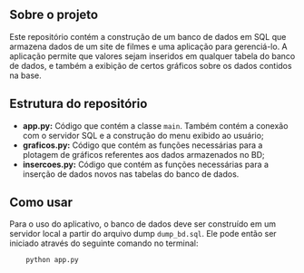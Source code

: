 ## Sobre o projeto

Este repositório contém a construção de um banco de dados em SQL que armazena dados de um site de filmes e uma aplicação para gerenciá-lo. A aplicação permite que valores sejam inseridos em qualquer tabela do banco de dados, e também a exibição de certos gráficos sobre os dados contidos na base.

## Estrutura do repositório
- **app.py:** Código que contém a classe `main`. Também contém a conexão com o servidor SQL e a construção do menu exibido ao usuário;
- **graficos.py:** Código que contém as funções necessárias para a plotagem de gráficos referentes aos dados armazenados no BD;
- **insercoes.py:** Código que contém as funções necessárias para a inserção de dados novos nas tabelas do banco de dados.

## Como usar

Para o uso do aplicativo, o banco de dados deve ser construído em um servidor local a partir do arquivo dump `dump_bd.sql`. Ele pode então ser iniciado através do seguinte comando no terminal:

        python app.py

